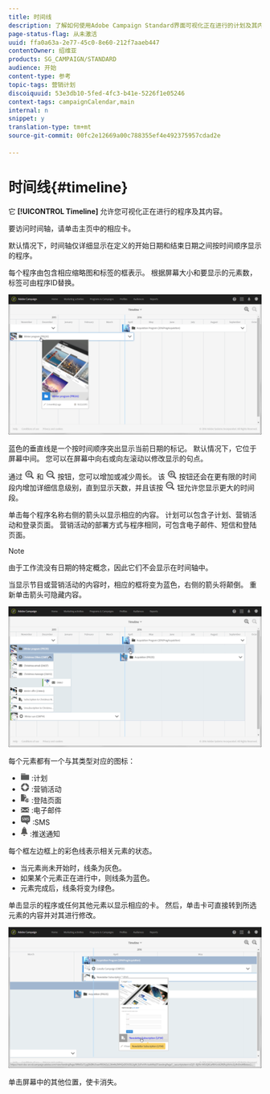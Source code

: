 ```yaml
---
title: 时间线
description: 了解如何使用Adobe Campaign Standard界面可视化正在进行的计划及其内容。
page-status-flag: 从未激活
uuid: ffa0a63a-2e77-45c0-8e60-212f7aaeb447
contentOwner: 绍维亚
products: SG_CAMPAIGN/STANDARD
audience: 开始
content-type: 参考
topic-tags: 营销计划
discoiquuid: 53e3db10-5fed-4fc3-b41e-5226f1e05246
context-tags: campaignCalendar,main
internal: n
snippet: y
translation-type: tm+mt
source-git-commit: 00fc2e12669a00c788355ef4e492375957cdad2e

---
```



# 时间线{#timeline}

它 **[!UICONTROL Timeline]** 允许您可视化正在进行的程序及其内容。

要访问时间轴，请单击主页中的相应卡。

默认情况下，时间轴仅详细显示在定义的开始日期和结束日期之间按时间顺序显示的程序。

每个程序由包含相应缩略图和标签的框表示。 根据屏幕大小和要显示的元素数，标签可由程序ID替换。

![](assets/timeline_1.png)

蓝色的垂直线是一个按时间顺序突出显示当前日期的标记。 默认情况下，它位于屏幕中间。 您可以在屏幕中向右或向左滚动以修改显示的句点。

通过 ![](assets/timeline_zoom_in.png) 和 ![](assets/timeline_zoom_out.png) 按钮，您可以增加或减少周长。 该 ![](assets/timeline_zoom_in.png) 按钮还会在更有限的时间段内增加详细信息级别，直到显示天数，并且该按 ![](assets/timeline_zoom_out.png) 钮允许您显示更大的时间段。

单击每个程序名称右侧的箭头以显示相应的内容。 计划可以包含子计划、营销活动和登录页面。 营销活动的部署方式与程序相同，可包含电子邮件、短信和登陆页面。

>[!NOTE]
>
>由于工作流没有日期的特定概念，因此它们不会显示在时间轴中。

当显示节目或营销活动的内容时，相应的框将变为蓝色，右侧的箭头将颠倒。 重新单击箭头可隐藏内容。

![](assets/timeline_2.png)

每个元素都有一个与其类型对应的图标：

* ![](assets/timeline_program_icon.png) :计划
* ![](assets/timeline_campaign_icon.png) :营销活动
* ![](assets/timeline_lp_icon.png) :登陆页面
* ![](assets/timeline_email_icon.png) :电子邮件
* ![](assets/timeline_sms_icon.png) :SMS
* ![](assets/timeline_push_icon.png) :推送通知

每个框左边框上的彩色线表示相关元素的状态。

* 当元素尚未开始时，线条为灰色。
* 如果某个元素正在进行中，则线条为蓝色。
* 元素完成后，线条将变为绿色。

单击显示的程序或任何其他元素以显示相应的卡。 然后，单击卡可直接转到所选元素的内容并对其进行修改。

![](assets/timeline_3.png)

单击屏幕中的其他位置，使卡消失。
